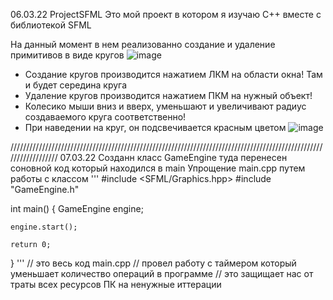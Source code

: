 06.03.22
ProjectSFML 
Это мой проект в котором я изучаю C++ вместе с библиотекой SFML

На данный момент в нем реализованно создание и удаление примитивов в виде кругов
![image](https://user-images.githubusercontent.com/93863311/156939845-70554b41-0c2d-49a7-9d02-63b44a26c30d.png)

- Создание кругов производится нажатием ЛКМ на области окна! Там и будет середина круга
- Удаление кругов производится нажатием ПКМ на нужный объект!
- Колесико мыши вниз и вверх, уменьшают и увеличивают радиус создаваемого круга соответственно!
- При наведении на круг, он подсвечивается красным цветом
![image](https://user-images.githubusercontent.com/93863311/156940043-f8ec7362-2c18-4556-9ec4-41e952d00f70.png)

//////////////////////////////////////////////////////////////////////////////////////////////////////////////////
07.03.22
Созданн класс GameEngine туда перенесен соновной код который находился в main
Упрощение main.cpp путем работы с классом
'''
#include <SFML/Graphics.hpp>
#include "GameEngine.h"

int main()
{
	GameEngine engine;

	engine.start();
	
	return 0;
}
'''
// это весь код main.cpp
// провел работу с таймером который уменьшает количество операций в программе
// это защищает нас от траты всех ресурсов ПК на ненужные иттерации
